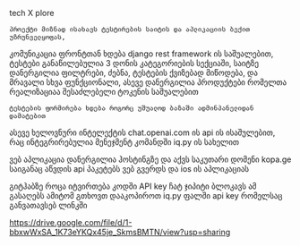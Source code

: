 tech X plore

    პროექტი მიზნად ისახავს ტესტირების საიტის და აპლიკაციის ბექით უზრუნველყოფას, 
კომუნიკაცია ფრონტთან ხდება django rest framework ის საშუალებით, ტესტები განაწილებულია 3 დონის კატეგორიების სექციაში, 
საიტზე დანერგილია ფილტრები, ძებნა, ტესტების ქვიზებად მიწოდება, და მრავალი სხვა ფუნქციონალი, 
ასევე დანერგილია პროდუქტები რომელთა რეალიზაციაა შესაძლებელი ტოკენის საშუალებით

    ტესტების ფორმირება ხდება როგორც უშუალოდ ბაზაში ადმინპანელიდან დამატებით
ასევე ხელოვნური ინტელექტის chat.openai.com ის api ის ისაშულებით, რაც ინტეგრირებულია მენეჯმენტ კომანდში iq.py  ის სახელით

ვებ აპლიკაცია დანერგილია ჰოსტინგზე და აქვს საკუთარი დომენი kopa.ge საიგანაც აწვდის api პაკეტებს ვებ გვერდს და ios ის აპლიკაციას


გიტჰაბზე როცა იტვირთება კოდში API key   ჩატ ჯიპიტი ბლოკავს ამ გასაღებს ამიტომ გთხოვთ დააკოპიროთ iq.py ფალში api key   რომელსაც განვათავსებ ლინკში

https://drive.google.com/file/d/1-bbxwWxSA_1K73eYKQx45je_SkmsBMTN/view?usp=sharing
